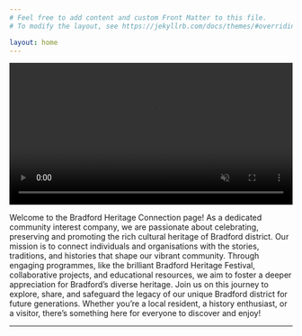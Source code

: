 ```yaml
---
# Feel free to add content and custom Front Matter to this file.
# To modify the layout, see https://jekyllrb.com/docs/themes/#overriding-theme-defaults

layout: home
---
```


<video autoplay muted="TRUE" width="100%" src="images/bhc-animated.mp4">Animated BHC Logo</video>

Welcome to the Bradford Heritage Connection page! As a dedicated community interest company, we are passionate about celebrating, preserving and promoting the rich cultural heritage of Bradford district. Our mission is to connect individuals and organisations with the stories, traditions, and histories that shape our vibrant community. Through engaging programmes, like the brilliant Bradford Heritage Festival, collaborative projects, and educational resources, we aim to foster a deeper appreciation for Bradford’s diverse heritage. Join us on this journey to explore, share, and safeguard the legacy of our unique Bradford district for future generations. Whether you’re a local resident, a history enthusiast, or a visitor, there’s something here for everyone to discover and enjoy!
<hr/>
